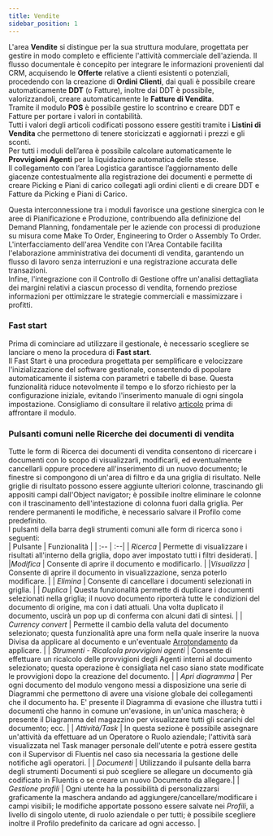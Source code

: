 ```yaml
---
title: Vendite
sidebar_position: 1
---
```



L'area **Vendite** si distingue per la sua struttura modulare, progettata per gestire in modo completo e efficiente l'attività commerciale dell'azienda. Il flusso documentale è concepito per integrare le informazioni provenienti dal CRM, acquisendo le **Offerte** relative a clienti esistenti o potenziali, procedendo con la creazione di **Ordini Clienti**, dai quali è possibile creare automaticamente **DDT** (o Fatture), inoltre dai DDT è possibile, valorizzandoli, creare automaticamente le **Fatture di Vendita**.       
Tramite il modulo **POS** è possibile gestire lo scontrino e creare DDT e Fatture per portare i valori in contabilità.      
Tutti i valori degli articoli codificati possono essere gestiti tramite i **Listini di Vendita** che permettono di tenere storicizzati e aggiornati i prezzi e gli sconti.         
Per tutti i moduli dell’area è possibile calcolare automaticamente le **Provvigioni Agenti** per la liquidazione automatica delle stesse.     
Il collegamento con l’area Logistica garantisce l’aggiornamento delle giacenze contestualmente alla registrazione dei documenti e permette di creare Picking e Piani di carico collegati agli ordini clienti e di creare DDT e Fatture da Picking e Piani di Carico.     
     
Questa interconnessione tra i moduli favorisce una gestione sinergica con le aree di Pianificazione e Produzione, contribuendo alla definizione del Demand Planning, fondamentale per le aziende con processi di produzione su misura come Make To Order, Engineering to Order o Assembly To Order.     
L'interfacciamento dell'area Vendite con l'Area Contabile facilita l'elaborazione amministrativa dei documenti di vendita, garantendo un flusso di lavoro senza interruzioni e una registrazione accurata delle transazioni.     
Infine, l'integrazione con il Controllo di Gestione offre un'analisi dettagliata dei margini relativi a ciascun processo di vendita, fornendo preziose informazioni per ottimizzare le strategie commerciali e massimizzare i profitti.     

### Fast start

Prima di cominciare ad utilizzare il gestionale, è necessario scegliere se lanciare o meno la procedura di **Fast start**.        
Il Fast Start è una procedura progettata per semplificare e velocizzare l'inizializzazione del software gestionale, consentendo di popolare automaticamente il sistema con parametri e tabelle di base. Questa funzionalità riduce notevolmente il tempo e lo sforzo richiesto per la configurazione iniziale, evitando l'inserimento manuale di ogni singola impostazione. Consigliamo di consultare il relativo [articolo](/docs/guide/fast-start) prima di affrontare il modulo. 

### Pulsanti comuni nelle Ricerche dei documenti di vendita

Tutte le form di Ricerca dei documenti di vendita consentono di ricercare i documenti con lo scopo di visualizzarli, modificarli, ed eventualmente cancellarli oppure procedere all'inserimento di un nuovo documento; le finestre si compongono di un'area di filtro e da una griglia di risultato.
Nelle griglie di risultato possono essere aggiunte ulteriori colonne, trascinando gli appositi campi dall'Object navigator; è possibile inoltre eliminare le colonne con il trascinamento dell'intestazione di colonna fuori dalla griglia. Per rendere permanenti le modifiche, è necessario salvare il Profilo come predefinito.       
I pulsanti della barra degli strumenti comuni alle form di ricerca sono i seguenti:       
| Pulsante | Funzionalità |
| :-- | :--|
| *Ricerca* | Permette di visualizzare i risultati all'interno della griglia, dopo aver impostato tutti i filtri desiderati. |
|*Modifica* | Consente di aprire il documento e modificarlo. |
|*Visualizza* | Consente di aprire il documento in visualizzazione, senza poterlo modificare. |
| *Elimina* | Consente di cancellare i documenti selezionati in griglia. |
| *Duplica* | Questa funzionalità permette di duplicare i documenti selezionati nella griglia; il nuovo documento riporterà tutte le condizioni del documento di origine, ma con i dati attuali. Una volta duplicato il documento, uscirà un pop up di conferma con alcuni dati di sintesi. |
| *Currency convert* | Permette il cambio della valuta del documento selezionato; questa funzionalità apre una form nella quale inserire la nuova Divisa da applicare al documento e un'eventuale [Arrotondamento](/docs/sales/sales-price-list/procedures/rounding) da applicare. |
| *Strumenti - Ricalcola provvigioni agenti* | Consente di effettuare un ricalcolo delle provvigioni degli Agenti interni al documento selezionato; questa operazione è consigliata nel caso siano state modificate le provvigioni dopo la creazione del documento. |
| *Apri diagramma* | Per ogni documento del modulo vengono messi a disposizione una serie di Diagrammi che permettono di avere una visione globale dei collegamenti che il documento ha. E' presente il Diagramma di evasione che illustra tutti i documenti che hanno in comune un'evasione, in un'unica maschera; è presente il Diagramma del magazzino per visualizzare tutti gli scarichi del documento; ecc. |
| *Attività/Task* | In questa sezione è possibile assegnare un'attività da effettuare ad un Operatore o Ruolo aziendale; l'attività sarà visualizzata nel Task manager personale dell'utente e potrà essere gestita con il Supervisor di Fluentis nel caso sia necessaria la gestione delle notifiche agli operatori.   |
| *Documenti* | Utilizzando il pulsante della barra degli strumenti Documenti si può scegliere se allegare un documento già codificato in Fluentis o se creare un nuovo Documento da allegare.|
| *Gestione profili* | Ogni utente ha la possibilità di personalizzarsi graficamente la maschera andando ad aggiungere/cancellare/modificare i campi visibili; le modifiche apportate possono essere salvate nei *Profili*, a livello di singolo utente, di ruolo aziendale o per tutti; è possibile scegliere inoltre il Profilo predefinito da caricare ad ogni accesso.  |
